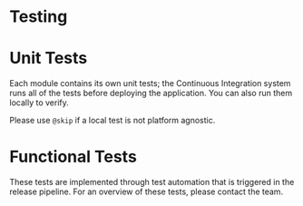 # Testing

# Unit Tests

Each module contains its own unit tests; the Continuous Integration system runs all of the tests before deploying the application.  You can also run them locally to verify.

Please use `@skip` if a local test is not platform agnostic.

# Functional Tests

These tests are implemented through test automation that is triggered in the release pipeline.  For an overview of these tests, please contact the team.